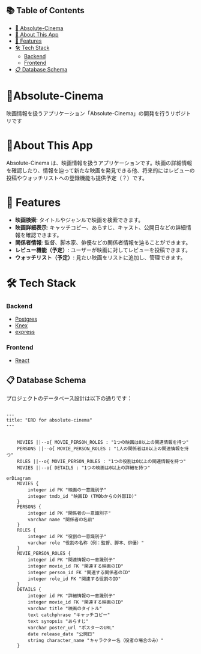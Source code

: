 ## 📚 Table of Contents

- [🎥 Absolute-Cinema](#-absolute-cinema)
- [📖 About This App](#-about-this-app)
- [🚀 Features](#-features)
- [🛠 Tech Stack](#-tech-stack)
  - [Backend](#backend)
  - [Frontend](#frontend)
- [📋 Database Schema](#-database-schema)


# 🎥Absolute-Cinema
映画情報を扱うアプリケーション「Absolute-Cinema」の開発を行うリポジトリです

# 📖About This App
Absolute-Cinema は、映画情報を扱うアプリケーションです。映画の詳細情報を確認したり、情報を辿って新たな映画を発見できる他、将来的にはレビューの投稿やウォッチリストへの登録機能も提供予定（？）です。

# 🚀 Features
- **映画検索**: タイトルやジャンルで映画を検索できます。
- **映画詳細表示**: キャッチコピー、あらすじ、キャスト、公開日などの詳細情報を確認できます。
- **関係者情報**: 監督、脚本家、俳優などの関係者情報を辿ることができます。
- **レビュー機能（予定）**: ユーザーが映画に対してレビューを投稿できます。
- **ウォッチリスト（予定）**: 見たい映画をリストに追加し、管理できます。

# 🛠 Tech Stack
### Backend
- [Postgres](https://www.postgresql.org/)
- [Knex](https://github.com/knex/knex)
- [express](https://github.com/expressjs/express)

### Frontend
- [React](https://github.com/facebook/react)

## 📋 Database Schema

プロジェクトのデータベース設計は以下の通りです：

```mermaid

---
title: "ERD for absolute-cinema"
---


    MOVIES ||--o{ MOVIE_PERSON_ROLES : "1つの映画は0以上の関連情報を持つ"
    PERSONS ||--o{ MOVIE_PERSON_ROLES : "1人の関係者は0以上の関連情報を持つ"
    ROLES ||--o{ MOVIE_PERSON_ROLES : "1つの役割は0以上の関連情報を持つ"
    MOVIES ||--o{ DETAILS : "1つの映画は0以上の詳細を持つ"

erDiagram
    MOVIES {
        integer id PK "映画の一意識別子"
        integer tmdb_id "映画ID (TMDbからの外部ID)"
    }
    PERSONS {
        integer id PK "関係者の一意識別子"
        varchar name "関係者の名前"
    }
    ROLES {
        integer id PK "役割の一意識別子"
        varchar role "役割の名称（例：監督、脚本、俳優）"
    }
    MOVIE_PERSON_ROLES {
        integer id PK "関連情報の一意識別子"
        integer movie_id FK "関連する映画のID"
        integer person_id FK "関連する関係者のID"
        integer role_id FK "関連する役割のID"
    }
    DETAILS {
        integer id PK "詳細情報の一意識別子"
        integer movie_id FK "関連する映画のID"
        varchar title "映画のタイトル"
        text catchphrase "キャッチコピー"
        text synopsis "あらすじ"
        varchar poster_url "ポスターのURL"
        date release_date "公開日"
        string character_name "キャラクター名（役者の場合のみ）"
    }


